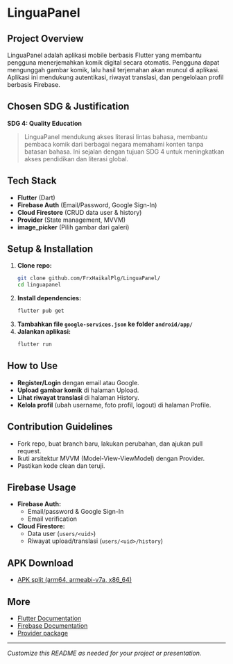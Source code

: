 # LinguaPanel

## Project Overview
LinguaPanel adalah aplikasi mobile berbasis Flutter yang membantu pengguna menerjemahkan komik digital secara otomatis. Pengguna dapat mengunggah gambar komik, lalu hasil terjemahan akan muncul di aplikasi. Aplikasi ini mendukung autentikasi, riwayat translasi, dan pengelolaan profil berbasis Firebase.

## Chosen SDG & Justification
**SDG 4: Quality Education**
> LinguaPanel mendukung akses literasi lintas bahasa, membantu pembaca komik dari berbagai negara memahami konten tanpa batasan bahasa. Ini sejalan dengan tujuan SDG 4 untuk meningkatkan akses pendidikan dan literasi global.

## Tech Stack
- **Flutter** (Dart)
- **Firebase Auth** (Email/Password, Google Sign-In)
- **Cloud Firestore** (CRUD data user & history)
- **Provider** (State management, MVVM)
- **image_picker** (Pilih gambar dari galeri)

## Setup & Installation
1. **Clone repo:**
   ```bash
   git clone github.com/FrxHaikalPlg/LinguaPanel/
   cd linguapanel
   ```
2. **Install dependencies:**
   ```bash
   flutter pub get
   ```
3. **Tambahkan file `google-services.json` ke folder `android/app/`**
4. **Jalankan aplikasi:**
   ```bash
   flutter run
   ```

## How to Use
- **Register/Login** dengan email atau Google.
- **Upload gambar komik** di halaman Upload.
- **Lihat riwayat translasi** di halaman History.
- **Kelola profil** (ubah username, foto profil, logout) di halaman Profile.

## Contribution Guidelines
- Fork repo, buat branch baru, lakukan perubahan, dan ajukan pull request.
- Ikuti arsitektur MVVM (Model-View-ViewModel) dengan Provider.
- Pastikan kode clean dan teruji.

## Firebase Usage
- **Firebase Auth:**
  - Email/password & Google Sign-In
  - Email verification
- **Cloud Firestore:**
  - Data user (`users/<uid>`)
  - Riwayat upload/translasi (`users/<uid>/history`)

## APK Download
- [APK split (arm64, armeabi-v7a, x86_64)](https://github.com/yourusername/LinguaPanel/releases)

## More
- [Flutter Documentation](https://docs.flutter.dev/)
- [Firebase Documentation](https://firebase.google.com/docs)
- [Provider package](https://pub.dev/packages/provider)

---

*Customize this README as needed for your project or presentation.*
